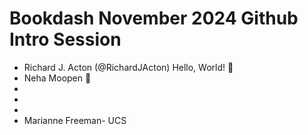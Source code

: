 # Bookdash November 2024 Github Intro Session

- Richard J. Acton (@RichardJActon) Hello, World! :wave: 
- Neha Moopen 🙂
- 
- 
- 
- Marianne Freeman- UCS
